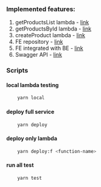 ### Implemented features:

1. getProductsList lambda - [link](https://0nw7hvxew9.execute-api.eu-west-1.amazonaws.com/dev/products)
2. getProductsById lambda - [link](https://0nw7hvxew9.execute-api.eu-west-1.amazonaws.com/dev/products/7567ec4b-b10c-48c5-9345-fc73c48a80aa)
3. createProduct lambda - [link](https://0nw7hvxew9.execute-api.eu-west-1.amazonaws.com/dev/products)
4. FE repository - [link](https://github.com/maximsan/nodejs-aws-fe)
5. FE integrated with BE - [link](https://dg2e8nno6k0ty.cloudfront.net/)
6. Swagger API - [link](https://app.swaggerhub.com/apis-docs/maximsan/node-aws-be/1.0.0)

### Scripts

#### local lambda testing

```sh
    yarn local
```

#### deploy full service

```sh
    yarn deploy
```

#### deploy only lambda

```sh
    yarn deploy:f <function-name>
```

#### run all test

```sh
    yarn test
```
